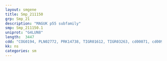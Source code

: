 ```yaml
---
layout: smgene
title: Smp_211150
grp: Smp_21
description: "MAGUK p55 subfamily"
smp: Smp_211150.1
uniprot: "G4LUN8"
length:  3447
cdd: "COG0194, PLN02772, PRK14738, TIGR01612, TIGR03263, cd00071, cd00992, cd11862, cl00117, cl17036, cl17190, pfam00018, pfam00595, pfam00625, smart00072, smart00228, smart00326"
kk: ns
categories: sm
---
```

